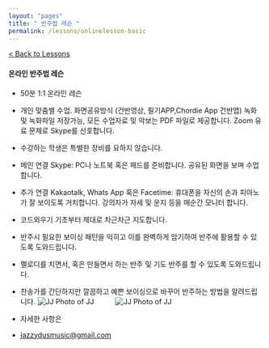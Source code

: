 ```yaml
---
layout: "pages"
title: " 반주법 레슨 "
permalink: /lessons/onlinelesson-basic
---
```

<a href="/lessons">< Back to Lessons</a>

#### 온라인 반주법 레슨
- 50분 1:1 온라인 레슨
- 개인 맞춤별 수업. 화면공유방식 (건반영상, 필기APP,Chordie App 건반앱) 녹화 및  녹화파일 저장가능, 모든 수업자료 및 악보는 PDF 파일로 제공합니다. Zoom 유료 문제로 Skype를 선호합니다.
- 수강하는 학생은 특별한 장비를 요하지 않습니다.
- 메인 연결 Skype: PC나 노트북 혹은 패드를 준비합니다. 공유된 화면을 보며 수업합니다.
- 추가 연결 Kakaotalk, Whats App 혹은 Facetime: 휴대폰을 자신의 손과 피아노가 잘 보이도록 거치합니다. 강의자가 자세 및 운지 등을 매순간 모니터 합니다. 

- 코드외우기 기초부터 제대로 차근차근 지도합니다.
- 반주시 필요한 보이싱 패턴을 익히고 이를 완벽하게 암기하여 반주에 활용할 수 있도록 도와드립니다.
- 멜로디를 치면서, 혹은 만들면서 하는 반주 및 기도 반주를 할 수 있도록 도와드립니다.
- 찬송가를 간단하지만 깔끔하고 예쁜 보이싱으로 바꾸어 반주하는 방법을 알려드립니다.
<img src="https://jjmusic-online.github.io/assets/images/Lessonshotbasic1.jpeg" alt="JJ Photo of JJ"
	title="Photo of JJ" style="min-width: 150px" />
<img src="https://jjmusic-online.github.io/assets/images/Lessonshotbasic1.jpeg" alt="JJ Photo of JJ"
	title="Photo of JJ" style="min-width: 150px" />
- 자세한 사항은
- jazzydusmusic@gmail.com






